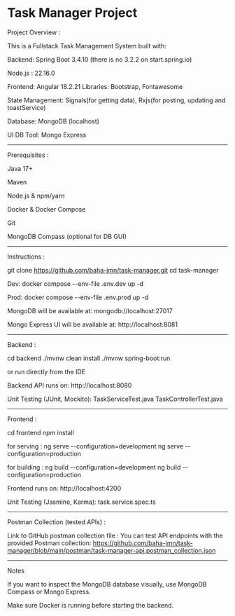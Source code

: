 # Task Manager Project

Project Overview :

This is a Fullstack Task Management System built with:

Backend: Spring Boot 3.4.10 (there is no 3.2.2 on start.spring.io)

Node.js : 22.16.0

Frontend: Angular 18.2.21
    Libraries: Bootstrap, Fontawesome

State Management: Signals(for getting data), Rxjs(for posting, updating and toastService)

Database: MongoDB (localhost)

UI DB Tool: Mongo Express

--------------------------------------------------------------

Prerequisites :

Java 17+

Maven

Node.js & npm/yarn

Docker & Docker Compose

Git

MongoDB Compass (optional for DB GUI)

--------------------------------------------------------------

Instructions :

git clone https://github.com/baha-jmn/task-manager.git
cd task-manager

Dev:
docker compose --env-file .env.dev up -d

Prod:
docker compose --env-file .env.prod up -d

MongoDB will be available at:
mongodb://localhost:27017

Mongo Express UI will be available at:
http://localhost:8081

--------------------------------------------------------------
Backend :

cd backend
./mvnw clean install
./mvnw spring-boot:run

or run directly from the IDE

Backend API runs on:
http://localhost:8080

Unit Testing (JUnit, Mockito):
TaskServiceTest.java
TaskControllerTest.java

--------------------------------------------------------------
Frontend :

cd frontend
npm install

for serving :
ng serve --configuration=development
ng serve --configuration=production

for building :
ng build --configuration=development
ng build --configuration=production

Frontend runs on:
http://localhost:4200

Unit Testing (Jasmine, Karma):
task.service.spec.ts


--------------------------------------------------------------
Postman Collection (tested APIs) :

Link to GitHub postman collection file :
You can test API endpoints with the provided Postman collection:
https://github.com/baha-jmn/task-manager/blob/main/postman/task-manager-api.postman_collection.json


--------------------------------------------------------------
Notes

If you want to inspect the MongoDB database visually, use MongoDB Compass or Mongo Express.

Make sure Docker is running before starting the backend.
